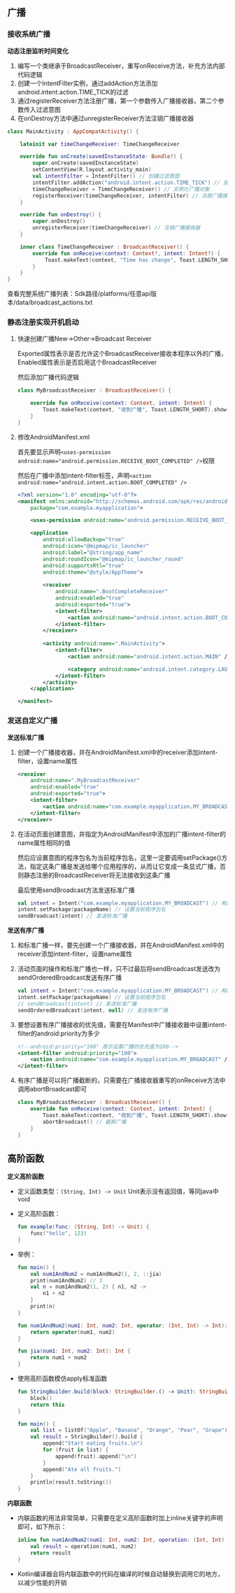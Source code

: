 ## 广播

### 接收系统广播

**动态注册监听时间变化**

1. 编写一个类继承于BroadcastReceiver，重写onReceive方法，补充方法内部代码逻辑
2. 创建一个IntentFilter实例，通过addAction方法添加android.intent.action.TIME_TICK的过滤
3. 通过registerReceiver方法注册广播，第一个参数传入广播接收器，第二个参数传入过滤意图
4. 在onDestroy方法中通过unregisterReceiver方法注销广播接收器

```kotlin
class MainActivity : AppCompatActivity() {

    lateinit var timeChangeReceiver: TimeChangeReceiver

    override fun onCreate(savedInstanceState: Bundle?) {
        super.onCreate(savedInstanceState)
        setContentView(R.layout.activity_main)
        val intentFilter = IntentFilter() // 创建过滤意图
        intentFilter.addAction("android.intent.action.TIME_TICK") // 指定过滤意图
        timeChangeReceiver = TimeChangeReceiver() // 实例化广播对象
        registerReceiver(timeChangeReceiver, intentFilter) // 注册广播接收器
    }

    override fun onDestroy() {
        super.onDestroy()
        unregisterReceiver(timeChangeReceiver) // 注销广播接收器
    }

    inner class TimeChangeReceiver : BroadcastReceiver() {
        override fun onReceive(context: Context?, intent: Intent?) {
            Toast.makeText(context, "Time has change", Toast.LENGTH_SHORT).show()
        }
    }
}
```

查看完整系统广播列表：Sdk路径/platforms/任意api版本/data/broadcast_actions.txt

### 静态注册实现开机启动

1. 快速创建广播New→Other→Broadcast Receiver

   Exported属性表示是否允许这个BroadcastReceiver接收本程序以外的广播，Enabled属性表示是否启用这个BroadcastReceiver

   然后添加广播代码逻辑

   ```kotlin
   class MyBroadcastReceiver : BroadcastReceiver() {
   
       override fun onReceive(context: Context, intent: Intent) {
           Toast.makeText(context, "收到广播", Toast.LENGTH_SHORT).show()
       }
   }
   ```

2. 修改AndroidManifest.xml

   首先要显示声明`<uses-permission android:name="android.permission.RECEIVE_BOOT_COMPLETED" />`权限

   然后在广播中添加intent-filter标签，声明`<action android:name="android.intent.action.BOOT_COMPLETED" />`

   ```xml
   <?xml version="1.0" encoding="utf-8"?>
   <manifest xmlns:android="http://schemas.android.com/apk/res/android"
       package="com.example.myapplication">
   
       <uses-permission android:name="android.permission.RECEIVE_BOOT_COMPLETED" />
   
       <application
           android:allowBackup="true"
           android:icon="@mipmap/ic_launcher"
           android:label="@string/app_name"
           android:roundIcon="@mipmap/ic_launcher_round"
           android:supportsRtl="true"
           android:theme="@style/AppTheme">
           
           <receiver
               android:name=".BootCompleteReceiver"
               android:enabled="true"
               android:exported="true">
               <intent-filter>
                   <action android:name="android.intent.action.BOOT_COMPLETED" />
               </intent-filter>
           </receiver>
           
           <activity android:name=".MainActivity">
               <intent-filter>
                   <action android:name="android.intent.action.MAIN" />
   
                   <category android:name="android.intent.category.LAUNCHER" />
               </intent-filter>
           </activity>
       </application>
   
   </manifest>
   ```

### 发送自定义广播

**发送标准广播**

1. 创建一个广播接收器，并在AndroidManifest.xml中的receiver添加intent-filter，设置name属性

   ```xml
   <receiver
       android:name=".MyBroadcastReceiver"
       android:enabled="true"
       android:exported="true">
       <intent-filter>
           <action android:name="com.example.myapplication.MY_BROADCAST" />
       </intent-filter>
   </receiver>
   ```

2. 在活动页面创建意图，并指定为AndroidManifest中添加的广播intent-filter的name属性相同的值

   然后应设置意图的程序包名为当前程序包名，这里一定要调用setPackage()方法，指定这条广播是发送给哪个应用程序的，从而让它变成一条显式广播，否则静态注册的BroadcastReceiver将无法接收到这条广播

   最后使用sendBroadcast方法发送标准广播

   ```kotlin
   val intent = Intent("com.example.myapplication.MY_BROADCAST") // 构建Intent对象，传入广播的值
   intent.setPackage(packageName) // 设置当前程序包名
   sendBroadcast(intent) // 发送标准广播
   ```

**发送有序广播**

1. 和标准广播一样，要先创建一个广播接收器，并在AndroidManifest.xml中的receiver添加intent-filter，设置name属性

2. 活动页面的操作和标准广播也一样，只不过最后将sendBroadcast发送改为sendOrderedBroadcast发送有序广播

   ```kotlin
   val intent = Intent("com.example.myapplication.MY_BROADCAST") // 构建Intent对象，传入广播的值
   intent.setPackage(packageName) // 设置当前程序包名
   // sendBroadcast(intent) // 发送标准广播
   sendOrderedBroadcast(intent, null) // 发送有序广播
   ```

3. 要想设置有序广播接收的优先值，需要在Manifest中广播接收器中设置intent-filter的android:priority为多少

   ```xml
   <!--android:priority="100" 表示设置广播的优先值为100-->
   <intent-filter android:priority="100">
       <action android:name="com.example.myapplication.MY_BROADCAST" />
   </intent-filter>
   ```

4. 有序广播是可以将广播截断的，只需要在广播接收器重写的onReceive方法中调用abortBroadcast即可

   ```kotlin
   class MyBroadcastReceiver : BroadcastReceiver() {
       override fun onReceive(context: Context, intent: Intent) {
           Toast.makeText(context, "收到广播", Toast.LENGTH_SHORT).show()
           abortBroadcast() // 截断广播
       }
   }
   ```



## 高阶函数

**定义高阶函数**

- 定义函数类型：`(String, Int) -> Unit` Unit表示没有返回值，等同java中void

- 定义高阶函数：

  ```kotlin
  fun example(func: (String, Int) -> Unit) {
      func("hello", 123)
  }
  ```

- 举例：

  ```kotlin
  fun main() {
      val num1AndNum2 = num1AndNum2(1, 2, ::jia)
      print(num1AndNum2) // 3
      val n = num1AndNum2(1, 2) { n1, n2 ->
          n1 + n2
      }
      print(n)
  }
  
  fun num1AndNum2(num1: Int, num2: Int, operator: (Int, Int) -> Int): Int {
      return operator(num1, num2)
  }
  
  fun jia(num1: Int, num2: Int): Int {
      return num1 + num2
  }
  ```

- 使用高阶函数模仿apply标准函数

  ```kotlin
  fun StringBuilder.build(block: StringBuilder.() -> Unit): StringBuilder {
      block()
      return this
  }
  
  fun main() {
      val list = listOf("Apple", "Banana", "Orange", "Pear", "Grape")
      val result = StringBuilder().build {
          append("Start eating fruits.\n")
          for (fruit in list) {
              append(fruit).append("\n")
          }
          append("Ate all fruits.")
      }
      println(result.toString())
  }
  ```

**内联函数**

- 内联函数的用法非常简单，只需要在定义高阶函数时加上inline关键字的声明即可，如下所示：

  ```kotlin
  inline fun num1AndNum2(num1: Int, num2: Int, operation: (Int, Int) -> Int): Int {
      val result = operation(num1, num2)
      return result
  }
  ```

- Kotlin编译器会将内联函数中的代码在编译的时候自动替换到调用它的地方，以减少性能的开销

